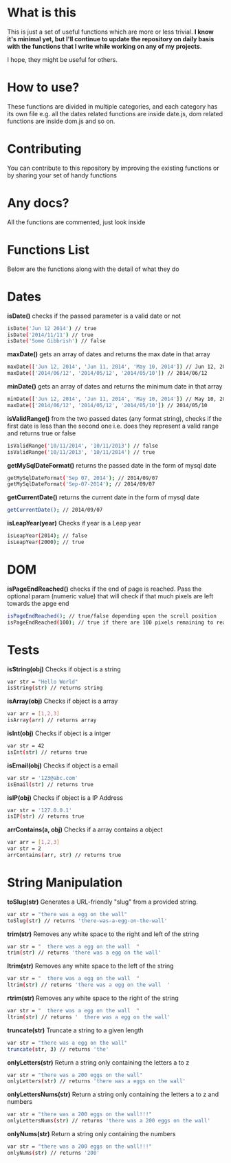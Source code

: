 What is this
=========
This is just a set of useful functions which are more or less trivial. **I know it's minimal yet, but I'll continue to update the repository on daily basis with the functions that I write while working on any of my projects**.

I hope, they might be useful for others.


How to use?
===
These functions are divided in multiple categories, and each category has its own file e.g. all the dates related functions are inside date.js, dom related functions are inside dom.js and so on.

Contributing
===
You can contribute to this repository by improving the existing functions or by sharing your set of handy functions

Any docs?
===
All the functions are commented, just look inside

Functions List
===
Below are the functions along with the detail of what they do

Dates
====
**isDate()** checks if the passed parameter is a valid date or not
```sh
isDate('Jun 12 2014') // true
isDate('2014/11/11') // true
isDate('Some Gibbrish') // false
```
**maxDate()** gets an array of dates and returns the max date in that array
```sh
maxDate(['Jun 12, 2014', 'Jun 11, 2014', 'May 10, 2014']) // Jun 12, 2014
maxDate(['2014/06/12', '2014/05/12', '2014/05/10']) // 2014/06/12
```
**minDate()** gets an array of dates and returns the minimum date in that array
```sh
minDate(['Jun 12, 2014', 'Jun 11, 2014', 'May 10, 2014']) // May 10, 2014
maxDate(['2014/06/12', '2014/05/12', '2014/05/10']) // 2014/05/10
```
**isValidRange()** from the two passed dates (any format string), checks if the first date is less than the second one i.e. does they represent a valid range and returns true or false
```sh
isValidRange('10/11/2014', '10/11/2013') // false
isValidRange('10/11/2013', '10/11/2014') // true
```
**getMySqlDateFormat()** returns the passed date in the form of mysql date
```sh
getMySqlDateFormat('Sep 07, 2014'); // 2014/09/07
getMySqlDateFormat('Sep-07-2014'); // 2014/09/07
```
**getCurrentDate()** returns the current date in the form of mysql date
```sh
getCurrentDate(); // 2014/09/07
```

**isLeapYear(year)** Checks if year is a Leap year
```sh
isLeapYear(2014); // false
isLeapYear(2000); // true
```
DOM
====
**isPageEndReached()** checks if the end of page is reached. Pass the optional param (numeric value) that will check if that much pixels are left towards the apge end
```sh
isPageEndReached(); // true/false depending upon the scroll position
isPageEndReached(100); // true if there are 100 pixels remaining to reach the page end
```

Tests
====
**isString(obj)** Checks if object is a string
```sh
var str = "Hello World"
isString(str) // returns string
```

**isArray(obj)** Checks if object is a array
```sh
var arr = [1,2,3]
isArray(arr) // returns array
```

**isInt(obj)** Checks if object is a intger 
```sh
var str = 42
isInt(str) // returns true
```

**isEmail(obj)** Checks if object is a email
```sh
var str = '123@abc.com'
isEmail(str) // returns true
```

**isIP(obj)** Checks if object is a IP Address
```sh
var str = '127.0.0.1'
isIP(str) // returns true
```

**arrContains(a, obj)** Checks if a array contains a object
```sh
var arr = [1,2,3]
var str = 2
arrContains(arr, str) // returns true
```

String Manipulation
====
**toSlug(str)** Generates a URL-friendly "slug" from a provided string.
```sh
var str = "there was a egg on the wall"
toSlug(str) // returns 'there-was-a-egg-on-the-wall'
```

**trim(str)** Removes any white space to the right and left of the string
```sh
var str = "  there was a egg on the wall  "
trim(str) // returns 'there was a egg on the wall'
```

**ltrim(str)** Removes any white space to the left of the string
```sh
var str = "  there was a egg on the wall  "
ltrim(str) // returns 'there was a egg on the wall  '
```

**rtrim(str)** Removes any white space to the right of the string
```sh
var str = "  there was a egg on the wall  "
ltrim(str) // returns '  there was a egg on the wall'
```

**truncate(str)** Truncate a string to a given length
```sh
var str = "there was a egg on the wall"
truncate(str, 3) // returns 'the'
```

**onlyLetters(str)** Return a string only containing the letters a to z
```sh
var str = "there was a 200 eggs on the wall"
onlyLetters(str) // returns 'there was a eggs on the wall'
```

**onlyLettersNums(str)** Return a string only containing the letters a to z and numbers
```sh
var str = "there was a 200 eggs on the wall!!!"
onlyLettersNums(str) // returns 'there was a 200 eggs on the wall'
```


**onlyNums(str)** Return a string only containing the numbers
```sh
var str = "there was a 200 eggs on the wall!!!"
onlyNums(str) // returns '200'
```





